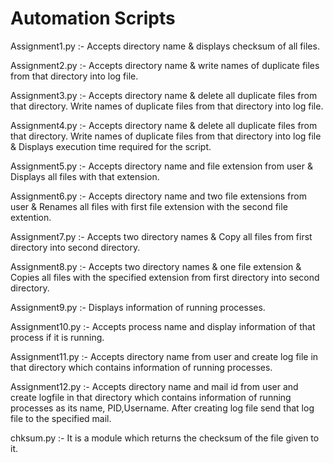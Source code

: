 # Automation Scripts

Assignment1.py :- Accepts directory name & displays checksum of all files.

Assignment2.py :- Accepts directory name & write names of duplicate files from that directory into log file.

Assignment3.py :- Accepts directory name & delete all duplicate files from that directory. Write names of duplicate files from that directory into log file.

Assignment4.py :- Accepts directory name & delete all duplicate files from that directory. Write names of duplicate files from that directory into log file & Displays execution time required for the script.

Assignment5.py :- Accepts directory name and file extension from user & Displays all files with that extension.

Assignment6.py :- Accepts directory name and two file extensions from user & Renames all files with first file extension with the second file extention.

Assignment7.py :- Accepts two directory names & Copy all files from first directory into second directory.

Assignment8.py :- Accepts two directory names & one file extension & Copies all files with the specified extension from first directory into second directory.

Assignment9.py :- Displays information of running processes.

Assignment10.py :- Accepts process name and display information of that process if it is running.

Assignment11.py :- Accepts directory name from user and create log file in that directory which contains information of running processes.

Assignment12.py :- Accepts directory name and mail id from user and create logfile in that directory which contains information of running processes as its name, PID,Username. After creating log file send that log file to the specified mail.

chksum.py :- It is a module which returns the checksum of the file given to it.
